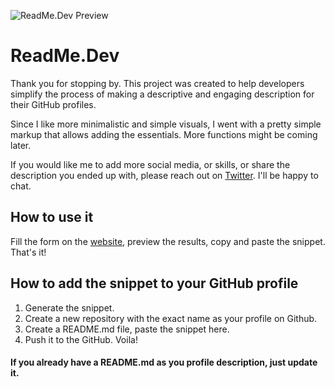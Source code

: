 ![ReadMe.Dev Preview](public/demo2.gif)
# ReadMe.Dev

Thank you for stopping by. This project was created to help developers simplify the process of making a descriptive and engaging description for their GitHub profiles.

Since I like more minimalistic and simple visuals, I went with a pretty simple markup that allows adding the essentials. More functions might be coming later.

If you would like me to add more social media, or skills, or share the description you ended up with, please reach out on [Twitter](https://twitter.com/0x_shapeshifter). I'll be happy to chat.

## How to use it
Fill the form on the [website](https://dev-story.vercel.app/create), preview the results, copy and paste the snippet. That's it!

## How to add the snippet to your GitHub profile
1. Generate the snippet.
2. Create a new repository with the exact name as your profile on Github.
3. Create a README.md file, paste the snippet here.
4. Push it to the GitHub. Voila!

#### If you already have a README.md as you profile description, just update it.

